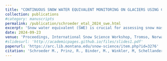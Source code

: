 ```yaml
---
title: "CONTINUOUS SNOW WATER EQUIVALENT MONITORING ON GLACIERS USING COSMIC RAY NEUTRON SENSOR TECHNOLOGY A CASE STUDY ON HINTEREISFERNER, AUSTRIA"
collection: publications
#category: manuscripts
permalink: /publication/schroeder_etal_2024_swe.html
excerpt: 'Snow water equivalent (SWE) is crucial for assessing snow mass in various fields, particularly on glaciers to quantify accumulation and ablation of the winter snow cover. Presently, the majority of glacier science relies on manual measurements once or a few times per year, given the limited techniques for continuous SWE monitoring and the challenging conditions in a high mountain environment. The Cosmic Ray Neutron Sensor (CRNS) offers sub-daily SWE estimates derived from neutron counts. Though CRNS’s potential was first identified in the 1980s, its deployment on glaciers remains scarcely studied. This study employs a CRNS installed on Hintereisferner (HEF), Austria. Comparing CRNS outputs with frequent manual SWE measurements, the results demonstrate a MAE of 34 kg m−2 (14 %). Applying an independent automated snow depth measurement, a snow density deviation of 34 kg m−3 (9 %) is identified. The CRNS appears remarkably resilient in harsh conditions, providing nearly continuous 1 hour data over the last 3 years. The study evaluated the performance of three snow models - SNOWPACK, ∆snow, and ∆snow 2.0 - in estimating SWE against CRNS measurements. While SNOWPACK, with its physically-based approach, delivered the best results, ∆snow stood out for its simplicity, requiring only snow depth measurements. ∆snow 2.0, with slight adaptations in its maximum density module, showed significant improvement and performed almost as well as SNOWPACK in terms of MAE.'
date: 2024-09-23
venue: 'Proceedings, International Snow Science Workshop, Tromso, Norway, 2024'
#slidesurl: 'http://academicpages.github.io/files/slides1.pdf'
paperurl: 'https://arc.lib.montana.edu/snow-science/item.php?id=3276'
citation: 'Schroeder M., Prinz, R., Binder, M., Winkler, M, Schellander, H. (2024). &quot;CONTINUOUS SNOW WATER EQUIVALENT MONITORING ON GLACIERS USING COSMIC RAY NEUTRON SENSOR TECHNOLOGY A CASE STUDY ON HINTEREISFERNER, AUSTRIA.&quot; <i>Proceedings, International Snow Science Workshop, Tromso, Norway, 2024</i>.'
---
```

